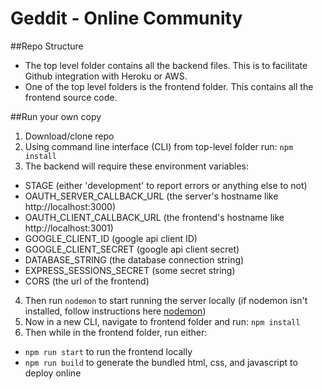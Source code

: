 # Geddit - Online Community

##Repo Structure
- The top level folder contains all the backend files. This is to facilitate Github integration with Heroku or AWS.
- One of the top level folders is the frontend folder. This contains all the frontend source code.

##Run your own copy
1. Download/clone repo
2. Using command line interface (CLI) from top-level folder run: ```npm install```
3. The backend will require these environment variables:
 - STAGE (either 'development' to report errors or anything else to not)
 - OAUTH\_SERVER\_CALLBACK_URL (the server's hostname like http://localhost:3000)
 - OAUTH\_CLIENT\_CALLBACK_URL (the frontend's hostname like http://localhost:3001)
 - GOOGLE\_CLIENT\_ID (google api client ID)
 - GOOGLE\_CLIENT\_SECRET (google api client secret)
 - DATABASE_STRING (the database connection string)
 - EXPRESS\_SESSIONS\_SECRET (some secret string)
 - CORS (the url of the frontend)
4. Then run ```nodemon``` to start running the server locally (if nodemon isn't installed, follow instructions here [nodemon](https://www.npmjs.com/package/nodemon))
5. Now in a new CLI, navigate to frontend folder and run: 
```npm install```
6. Then while in the frontend folder, run either:
 - ```npm run start``` to run the frontend locally
 - ```npm run build``` to generate the bundled html, css, and javascript to deploy online